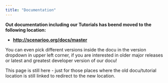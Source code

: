 ```yaml
---
title: "Documentation"
---
```


**Out documentation including our Tutorials has beend moved to the following location:**
* <a href="http://scenarioo.org/docs/master/" target="_blank"><b>http://scenarioo.org/docs/master</b></a>

You can even pick different versions inside the docu in the version dropdown in upper left corner, if you are interested in older major releases or latest and greatest developer version of our docu!

This page is still here - just for those places where the old docu/tutorial location is still linked to redirect to the new location.
